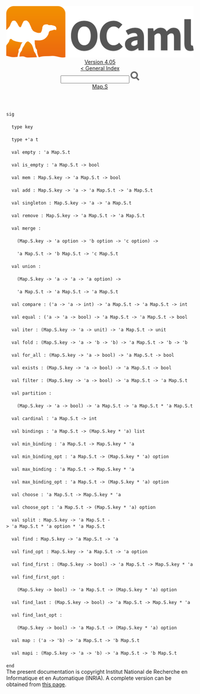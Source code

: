 <!-- ((! set title API !)) ((! set documentation !)) ((! set api !)) ((! set nobreadcrumb !)) -->
<div class="api"><header><nav class="toc brand"><a class="brand" href="https://ocaml.org/"><img src="colour-logo-gray.svg" class="svg" alt="OCaml"></a></nav><nav class="toc"><div class="toc_version"><a href="/docs" id="version-select">Version 4.05</a></div><a href="index.html">&lt; General Index</a><div class="api_search"><input type="text" name="apisearch" id="api_search" oninput="mySearch(false);" onkeypress="this.oninput();" onclick="this.oninput();" onpaste="this.oninput();">
<img src="search_icon.svg" alt="Search" class="svg" onclick="mySearch(false)"></div>
<div id="search_results"></div><div class="toc_title"><a href="Map.S.html">Map.S</a></div><ul></ul></nav></header>
<code class="code"><span class="keyword">sig</span><br>
&nbsp;&nbsp;<span class="keyword">type</span>&nbsp;key<br>
&nbsp;&nbsp;<span class="keyword">type</span>&nbsp;+<span class="keywordsign">'</span>a&nbsp;t<br>
&nbsp;&nbsp;<span class="keyword">val</span>&nbsp;empty&nbsp;:&nbsp;<span class="keywordsign">'</span>a&nbsp;<span class="constructor">Map</span>.<span class="constructor">S</span>.t<br>
&nbsp;&nbsp;<span class="keyword">val</span>&nbsp;is_empty&nbsp;:&nbsp;<span class="keywordsign">'</span>a&nbsp;<span class="constructor">Map</span>.<span class="constructor">S</span>.t&nbsp;<span class="keywordsign">-&gt;</span>&nbsp;bool<br>
&nbsp;&nbsp;<span class="keyword">val</span>&nbsp;mem&nbsp;:&nbsp;<span class="constructor">Map</span>.<span class="constructor">S</span>.key&nbsp;<span class="keywordsign">-&gt;</span>&nbsp;<span class="keywordsign">'</span>a&nbsp;<span class="constructor">Map</span>.<span class="constructor">S</span>.t&nbsp;<span class="keywordsign">-&gt;</span>&nbsp;bool<br>
&nbsp;&nbsp;<span class="keyword">val</span>&nbsp;add&nbsp;:&nbsp;<span class="constructor">Map</span>.<span class="constructor">S</span>.key&nbsp;<span class="keywordsign">-&gt;</span>&nbsp;<span class="keywordsign">'</span>a&nbsp;<span class="keywordsign">-&gt;</span>&nbsp;<span class="keywordsign">'</span>a&nbsp;<span class="constructor">Map</span>.<span class="constructor">S</span>.t&nbsp;<span class="keywordsign">-&gt;</span>&nbsp;<span class="keywordsign">'</span>a&nbsp;<span class="constructor">Map</span>.<span class="constructor">S</span>.t<br>
&nbsp;&nbsp;<span class="keyword">val</span>&nbsp;singleton&nbsp;:&nbsp;<span class="constructor">Map</span>.<span class="constructor">S</span>.key&nbsp;<span class="keywordsign">-&gt;</span>&nbsp;<span class="keywordsign">'</span>a&nbsp;<span class="keywordsign">-&gt;</span>&nbsp;<span class="keywordsign">'</span>a&nbsp;<span class="constructor">Map</span>.<span class="constructor">S</span>.t<br>
&nbsp;&nbsp;<span class="keyword">val</span>&nbsp;remove&nbsp;:&nbsp;<span class="constructor">Map</span>.<span class="constructor">S</span>.key&nbsp;<span class="keywordsign">-&gt;</span>&nbsp;<span class="keywordsign">'</span>a&nbsp;<span class="constructor">Map</span>.<span class="constructor">S</span>.t&nbsp;<span class="keywordsign">-&gt;</span>&nbsp;<span class="keywordsign">'</span>a&nbsp;<span class="constructor">Map</span>.<span class="constructor">S</span>.t<br>
&nbsp;&nbsp;<span class="keyword">val</span>&nbsp;merge&nbsp;:<br>
&nbsp;&nbsp;&nbsp;&nbsp;(<span class="constructor">Map</span>.<span class="constructor">S</span>.key&nbsp;<span class="keywordsign">-&gt;</span>&nbsp;<span class="keywordsign">'</span>a&nbsp;option&nbsp;<span class="keywordsign">-&gt;</span>&nbsp;<span class="keywordsign">'</span>b&nbsp;option&nbsp;<span class="keywordsign">-&gt;</span>&nbsp;<span class="keywordsign">'</span>c&nbsp;option)&nbsp;<span class="keywordsign">-&gt;</span><br>
&nbsp;&nbsp;&nbsp;&nbsp;<span class="keywordsign">'</span>a&nbsp;<span class="constructor">Map</span>.<span class="constructor">S</span>.t&nbsp;<span class="keywordsign">-&gt;</span>&nbsp;<span class="keywordsign">'</span>b&nbsp;<span class="constructor">Map</span>.<span class="constructor">S</span>.t&nbsp;<span class="keywordsign">-&gt;</span>&nbsp;<span class="keywordsign">'</span>c&nbsp;<span class="constructor">Map</span>.<span class="constructor">S</span>.t<br>
&nbsp;&nbsp;<span class="keyword">val</span>&nbsp;union&nbsp;:<br>
&nbsp;&nbsp;&nbsp;&nbsp;(<span class="constructor">Map</span>.<span class="constructor">S</span>.key&nbsp;<span class="keywordsign">-&gt;</span>&nbsp;<span class="keywordsign">'</span>a&nbsp;<span class="keywordsign">-&gt;</span>&nbsp;<span class="keywordsign">'</span>a&nbsp;<span class="keywordsign">-&gt;</span>&nbsp;<span class="keywordsign">'</span>a&nbsp;option)&nbsp;<span class="keywordsign">-&gt;</span><br>
&nbsp;&nbsp;&nbsp;&nbsp;<span class="keywordsign">'</span>a&nbsp;<span class="constructor">Map</span>.<span class="constructor">S</span>.t&nbsp;<span class="keywordsign">-&gt;</span>&nbsp;<span class="keywordsign">'</span>a&nbsp;<span class="constructor">Map</span>.<span class="constructor">S</span>.t&nbsp;<span class="keywordsign">-&gt;</span>&nbsp;<span class="keywordsign">'</span>a&nbsp;<span class="constructor">Map</span>.<span class="constructor">S</span>.t<br>
&nbsp;&nbsp;<span class="keyword">val</span>&nbsp;compare&nbsp;:&nbsp;(<span class="keywordsign">'</span>a&nbsp;<span class="keywordsign">-&gt;</span>&nbsp;<span class="keywordsign">'</span>a&nbsp;<span class="keywordsign">-&gt;</span>&nbsp;int)&nbsp;<span class="keywordsign">-&gt;</span>&nbsp;<span class="keywordsign">'</span>a&nbsp;<span class="constructor">Map</span>.<span class="constructor">S</span>.t&nbsp;<span class="keywordsign">-&gt;</span>&nbsp;<span class="keywordsign">'</span>a&nbsp;<span class="constructor">Map</span>.<span class="constructor">S</span>.t&nbsp;<span class="keywordsign">-&gt;</span>&nbsp;int<br>
&nbsp;&nbsp;<span class="keyword">val</span>&nbsp;equal&nbsp;:&nbsp;(<span class="keywordsign">'</span>a&nbsp;<span class="keywordsign">-&gt;</span>&nbsp;<span class="keywordsign">'</span>a&nbsp;<span class="keywordsign">-&gt;</span>&nbsp;bool)&nbsp;<span class="keywordsign">-&gt;</span>&nbsp;<span class="keywordsign">'</span>a&nbsp;<span class="constructor">Map</span>.<span class="constructor">S</span>.t&nbsp;<span class="keywordsign">-&gt;</span>&nbsp;<span class="keywordsign">'</span>a&nbsp;<span class="constructor">Map</span>.<span class="constructor">S</span>.t&nbsp;<span class="keywordsign">-&gt;</span>&nbsp;bool<br>
&nbsp;&nbsp;<span class="keyword">val</span>&nbsp;iter&nbsp;:&nbsp;(<span class="constructor">Map</span>.<span class="constructor">S</span>.key&nbsp;<span class="keywordsign">-&gt;</span>&nbsp;<span class="keywordsign">'</span>a&nbsp;<span class="keywordsign">-&gt;</span>&nbsp;unit)&nbsp;<span class="keywordsign">-&gt;</span>&nbsp;<span class="keywordsign">'</span>a&nbsp;<span class="constructor">Map</span>.<span class="constructor">S</span>.t&nbsp;<span class="keywordsign">-&gt;</span>&nbsp;unit<br>
&nbsp;&nbsp;<span class="keyword">val</span>&nbsp;fold&nbsp;:&nbsp;(<span class="constructor">Map</span>.<span class="constructor">S</span>.key&nbsp;<span class="keywordsign">-&gt;</span>&nbsp;<span class="keywordsign">'</span>a&nbsp;<span class="keywordsign">-&gt;</span>&nbsp;<span class="keywordsign">'</span>b&nbsp;<span class="keywordsign">-&gt;</span>&nbsp;<span class="keywordsign">'</span>b)&nbsp;<span class="keywordsign">-&gt;</span>&nbsp;<span class="keywordsign">'</span>a&nbsp;<span class="constructor">Map</span>.<span class="constructor">S</span>.t&nbsp;<span class="keywordsign">-&gt;</span>&nbsp;<span class="keywordsign">'</span>b&nbsp;<span class="keywordsign">-&gt;</span>&nbsp;<span class="keywordsign">'</span>b<br>
&nbsp;&nbsp;<span class="keyword">val</span>&nbsp;for_all&nbsp;:&nbsp;(<span class="constructor">Map</span>.<span class="constructor">S</span>.key&nbsp;<span class="keywordsign">-&gt;</span>&nbsp;<span class="keywordsign">'</span>a&nbsp;<span class="keywordsign">-&gt;</span>&nbsp;bool)&nbsp;<span class="keywordsign">-&gt;</span>&nbsp;<span class="keywordsign">'</span>a&nbsp;<span class="constructor">Map</span>.<span class="constructor">S</span>.t&nbsp;<span class="keywordsign">-&gt;</span>&nbsp;bool<br>
&nbsp;&nbsp;<span class="keyword">val</span>&nbsp;exists&nbsp;:&nbsp;(<span class="constructor">Map</span>.<span class="constructor">S</span>.key&nbsp;<span class="keywordsign">-&gt;</span>&nbsp;<span class="keywordsign">'</span>a&nbsp;<span class="keywordsign">-&gt;</span>&nbsp;bool)&nbsp;<span class="keywordsign">-&gt;</span>&nbsp;<span class="keywordsign">'</span>a&nbsp;<span class="constructor">Map</span>.<span class="constructor">S</span>.t&nbsp;<span class="keywordsign">-&gt;</span>&nbsp;bool<br>
&nbsp;&nbsp;<span class="keyword">val</span>&nbsp;filter&nbsp;:&nbsp;(<span class="constructor">Map</span>.<span class="constructor">S</span>.key&nbsp;<span class="keywordsign">-&gt;</span>&nbsp;<span class="keywordsign">'</span>a&nbsp;<span class="keywordsign">-&gt;</span>&nbsp;bool)&nbsp;<span class="keywordsign">-&gt;</span>&nbsp;<span class="keywordsign">'</span>a&nbsp;<span class="constructor">Map</span>.<span class="constructor">S</span>.t&nbsp;<span class="keywordsign">-&gt;</span>&nbsp;<span class="keywordsign">'</span>a&nbsp;<span class="constructor">Map</span>.<span class="constructor">S</span>.t<br>
&nbsp;&nbsp;<span class="keyword">val</span>&nbsp;partition&nbsp;:<br>
&nbsp;&nbsp;&nbsp;&nbsp;(<span class="constructor">Map</span>.<span class="constructor">S</span>.key&nbsp;<span class="keywordsign">-&gt;</span>&nbsp;<span class="keywordsign">'</span>a&nbsp;<span class="keywordsign">-&gt;</span>&nbsp;bool)&nbsp;<span class="keywordsign">-&gt;</span>&nbsp;<span class="keywordsign">'</span>a&nbsp;<span class="constructor">Map</span>.<span class="constructor">S</span>.t&nbsp;<span class="keywordsign">-&gt;</span>&nbsp;<span class="keywordsign">'</span>a&nbsp;<span class="constructor">Map</span>.<span class="constructor">S</span>.t&nbsp;*&nbsp;<span class="keywordsign">'</span>a&nbsp;<span class="constructor">Map</span>.<span class="constructor">S</span>.t<br>
&nbsp;&nbsp;<span class="keyword">val</span>&nbsp;cardinal&nbsp;:&nbsp;<span class="keywordsign">'</span>a&nbsp;<span class="constructor">Map</span>.<span class="constructor">S</span>.t&nbsp;<span class="keywordsign">-&gt;</span>&nbsp;int<br>
&nbsp;&nbsp;<span class="keyword">val</span>&nbsp;bindings&nbsp;:&nbsp;<span class="keywordsign">'</span>a&nbsp;<span class="constructor">Map</span>.<span class="constructor">S</span>.t&nbsp;<span class="keywordsign">-&gt;</span>&nbsp;(<span class="constructor">Map</span>.<span class="constructor">S</span>.key&nbsp;*&nbsp;<span class="keywordsign">'</span>a)&nbsp;list<br>
&nbsp;&nbsp;<span class="keyword">val</span>&nbsp;min_binding&nbsp;:&nbsp;<span class="keywordsign">'</span>a&nbsp;<span class="constructor">Map</span>.<span class="constructor">S</span>.t&nbsp;<span class="keywordsign">-&gt;</span>&nbsp;<span class="constructor">Map</span>.<span class="constructor">S</span>.key&nbsp;*&nbsp;<span class="keywordsign">'</span>a<br>
&nbsp;&nbsp;<span class="keyword">val</span>&nbsp;min_binding_opt&nbsp;:&nbsp;<span class="keywordsign">'</span>a&nbsp;<span class="constructor">Map</span>.<span class="constructor">S</span>.t&nbsp;<span class="keywordsign">-&gt;</span>&nbsp;(<span class="constructor">Map</span>.<span class="constructor">S</span>.key&nbsp;*&nbsp;<span class="keywordsign">'</span>a)&nbsp;option<br>
&nbsp;&nbsp;<span class="keyword">val</span>&nbsp;max_binding&nbsp;:&nbsp;<span class="keywordsign">'</span>a&nbsp;<span class="constructor">Map</span>.<span class="constructor">S</span>.t&nbsp;<span class="keywordsign">-&gt;</span>&nbsp;<span class="constructor">Map</span>.<span class="constructor">S</span>.key&nbsp;*&nbsp;<span class="keywordsign">'</span>a<br>
&nbsp;&nbsp;<span class="keyword">val</span>&nbsp;max_binding_opt&nbsp;:&nbsp;<span class="keywordsign">'</span>a&nbsp;<span class="constructor">Map</span>.<span class="constructor">S</span>.t&nbsp;<span class="keywordsign">-&gt;</span>&nbsp;(<span class="constructor">Map</span>.<span class="constructor">S</span>.key&nbsp;*&nbsp;<span class="keywordsign">'</span>a)&nbsp;option<br>
&nbsp;&nbsp;<span class="keyword">val</span>&nbsp;choose&nbsp;:&nbsp;<span class="keywordsign">'</span>a&nbsp;<span class="constructor">Map</span>.<span class="constructor">S</span>.t&nbsp;<span class="keywordsign">-&gt;</span>&nbsp;<span class="constructor">Map</span>.<span class="constructor">S</span>.key&nbsp;*&nbsp;<span class="keywordsign">'</span>a<br>
&nbsp;&nbsp;<span class="keyword">val</span>&nbsp;choose_opt&nbsp;:&nbsp;<span class="keywordsign">'</span>a&nbsp;<span class="constructor">Map</span>.<span class="constructor">S</span>.t&nbsp;<span class="keywordsign">-&gt;</span>&nbsp;(<span class="constructor">Map</span>.<span class="constructor">S</span>.key&nbsp;*&nbsp;<span class="keywordsign">'</span>a)&nbsp;option<br>
&nbsp;&nbsp;<span class="keyword">val</span>&nbsp;split&nbsp;:&nbsp;<span class="constructor">Map</span>.<span class="constructor">S</span>.key&nbsp;<span class="keywordsign">-&gt;</span>&nbsp;<span class="keywordsign">'</span>a&nbsp;<span class="constructor">Map</span>.<span class="constructor">S</span>.t&nbsp;<span class="keywordsign">-&gt;</span>&nbsp;<span class="keywordsign">'</span>a&nbsp;<span class="constructor">Map</span>.<span class="constructor">S</span>.t&nbsp;*&nbsp;<span class="keywordsign">'</span>a&nbsp;option&nbsp;*&nbsp;<span class="keywordsign">'</span>a&nbsp;<span class="constructor">Map</span>.<span class="constructor">S</span>.t<br>
&nbsp;&nbsp;<span class="keyword">val</span>&nbsp;find&nbsp;:&nbsp;<span class="constructor">Map</span>.<span class="constructor">S</span>.key&nbsp;<span class="keywordsign">-&gt;</span>&nbsp;<span class="keywordsign">'</span>a&nbsp;<span class="constructor">Map</span>.<span class="constructor">S</span>.t&nbsp;<span class="keywordsign">-&gt;</span>&nbsp;<span class="keywordsign">'</span>a<br>
&nbsp;&nbsp;<span class="keyword">val</span>&nbsp;find_opt&nbsp;:&nbsp;<span class="constructor">Map</span>.<span class="constructor">S</span>.key&nbsp;<span class="keywordsign">-&gt;</span>&nbsp;<span class="keywordsign">'</span>a&nbsp;<span class="constructor">Map</span>.<span class="constructor">S</span>.t&nbsp;<span class="keywordsign">-&gt;</span>&nbsp;<span class="keywordsign">'</span>a&nbsp;option<br>
&nbsp;&nbsp;<span class="keyword">val</span>&nbsp;find_first&nbsp;:&nbsp;(<span class="constructor">Map</span>.<span class="constructor">S</span>.key&nbsp;<span class="keywordsign">-&gt;</span>&nbsp;bool)&nbsp;<span class="keywordsign">-&gt;</span>&nbsp;<span class="keywordsign">'</span>a&nbsp;<span class="constructor">Map</span>.<span class="constructor">S</span>.t&nbsp;<span class="keywordsign">-&gt;</span>&nbsp;<span class="constructor">Map</span>.<span class="constructor">S</span>.key&nbsp;*&nbsp;<span class="keywordsign">'</span>a<br>
&nbsp;&nbsp;<span class="keyword">val</span>&nbsp;find_first_opt&nbsp;:<br>
&nbsp;&nbsp;&nbsp;&nbsp;(<span class="constructor">Map</span>.<span class="constructor">S</span>.key&nbsp;<span class="keywordsign">-&gt;</span>&nbsp;bool)&nbsp;<span class="keywordsign">-&gt;</span>&nbsp;<span class="keywordsign">'</span>a&nbsp;<span class="constructor">Map</span>.<span class="constructor">S</span>.t&nbsp;<span class="keywordsign">-&gt;</span>&nbsp;(<span class="constructor">Map</span>.<span class="constructor">S</span>.key&nbsp;*&nbsp;<span class="keywordsign">'</span>a)&nbsp;option<br>
&nbsp;&nbsp;<span class="keyword">val</span>&nbsp;find_last&nbsp;:&nbsp;(<span class="constructor">Map</span>.<span class="constructor">S</span>.key&nbsp;<span class="keywordsign">-&gt;</span>&nbsp;bool)&nbsp;<span class="keywordsign">-&gt;</span>&nbsp;<span class="keywordsign">'</span>a&nbsp;<span class="constructor">Map</span>.<span class="constructor">S</span>.t&nbsp;<span class="keywordsign">-&gt;</span>&nbsp;<span class="constructor">Map</span>.<span class="constructor">S</span>.key&nbsp;*&nbsp;<span class="keywordsign">'</span>a<br>
&nbsp;&nbsp;<span class="keyword">val</span>&nbsp;find_last_opt&nbsp;:<br>
&nbsp;&nbsp;&nbsp;&nbsp;(<span class="constructor">Map</span>.<span class="constructor">S</span>.key&nbsp;<span class="keywordsign">-&gt;</span>&nbsp;bool)&nbsp;<span class="keywordsign">-&gt;</span>&nbsp;<span class="keywordsign">'</span>a&nbsp;<span class="constructor">Map</span>.<span class="constructor">S</span>.t&nbsp;<span class="keywordsign">-&gt;</span>&nbsp;(<span class="constructor">Map</span>.<span class="constructor">S</span>.key&nbsp;*&nbsp;<span class="keywordsign">'</span>a)&nbsp;option<br>
&nbsp;&nbsp;<span class="keyword">val</span>&nbsp;map&nbsp;:&nbsp;(<span class="keywordsign">'</span>a&nbsp;<span class="keywordsign">-&gt;</span>&nbsp;<span class="keywordsign">'</span>b)&nbsp;<span class="keywordsign">-&gt;</span>&nbsp;<span class="keywordsign">'</span>a&nbsp;<span class="constructor">Map</span>.<span class="constructor">S</span>.t&nbsp;<span class="keywordsign">-&gt;</span>&nbsp;<span class="keywordsign">'</span>b&nbsp;<span class="constructor">Map</span>.<span class="constructor">S</span>.t<br>
&nbsp;&nbsp;<span class="keyword">val</span>&nbsp;mapi&nbsp;:&nbsp;(<span class="constructor">Map</span>.<span class="constructor">S</span>.key&nbsp;<span class="keywordsign">-&gt;</span>&nbsp;<span class="keywordsign">'</span>a&nbsp;<span class="keywordsign">-&gt;</span>&nbsp;<span class="keywordsign">'</span>b)&nbsp;<span class="keywordsign">-&gt;</span>&nbsp;<span class="keywordsign">'</span>a&nbsp;<span class="constructor">Map</span>.<span class="constructor">S</span>.t&nbsp;<span class="keywordsign">-&gt;</span>&nbsp;<span class="keywordsign">'</span>b&nbsp;<span class="constructor">Map</span>.<span class="constructor">S</span>.t<br>
<span class="keyword">end</span></code><div class="copyright">The present documentation is copyright Institut National de Recherche en Informatique et en Automatique (INRIA). A complete version can be obtained from <a href="http://caml.inria.fr/pub/docs/manual-ocaml/">this page</a>.</div></div>